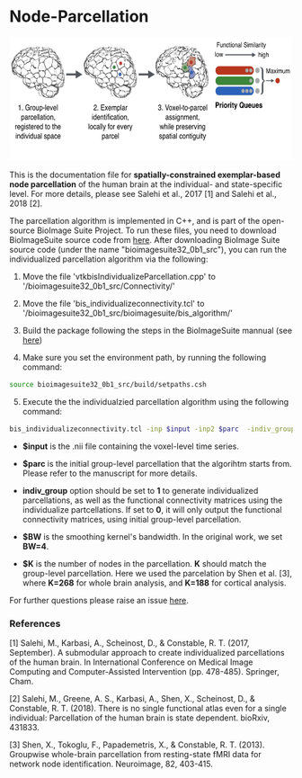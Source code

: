 # Node-Parcellation

<p align="center">
	<img src ="images/node_parcellation_alg.png" height="220"  />
</p>

<h />
<h />
<h />

This is the documentation file for **spatially-constrained exemplar-based node parcellation** of the human brain at the individual- and state-specific level. For more details, please see Salehi et al., 2017 [1] and Salehi et al., 2018 [2].

The parcellation algorithm is implemented in C++, and is part of the open-source BioImage Suite Project. To run these files, you need to download BioImageSuite source code from [here](https://www.nitrc.org/projects/bioimagesuite). After downloading BioImage Suite source code (under the name "bioimagesuite32_0b1_src"), you can run the individualized parcellation algorithm via the following:

1. Move the file 'vtkbisIndividualizeParcellation.cpp' to '/bioimagesuite32_0b1_src/Connectivity/'

2. Move the file 'bis_individualizeconnectivity.tcl' to '/bioimagesuite32_0b1_src/bioimagesuite/bis_algorithm/'

3. Build the package following the steps in the BioImageSuite mannual (see [here](http://bioimagesuite.yale.edu/manual/index.aspx))

4. Make sure you set the environment path, by running the following command:
```bash
source bioimagesuite32_0b1_src/build/setpaths.csh
```
5. Execute the the individualzied parcellation algorithm using the following command:
``` bash
bis_individualizeconnectivity.tcl -inp $input -inp2 $parc  -indiv_group 1 -blursigma $BW -num_exemplar $K
```

- **$input** is the .nii file containing the voxel-level time series.

- **$parc** is the initial group-level parcellation that the algorihtm starts from. Please refer to the manuscript for more details.

- **indiv_group** option should be set to **1** to generate individualized parcellations, as well as the functional connectivity matrices using the individualize partcellations. If set to **0**, it will only output the functional connectivity matrices, using initial group-level parcellation.

- **$BW** is the smoothing kernel's bandwidth. In the original work, we set **BW=4**.

- **$K** is the number of nodes in the parcellation. **K** should match the group-level parcellation. Here we used the parcelation by Shen et al. [3], where **K=268** for whole brain analysis, and **K=188** for cortical analysis.

For further questions please raise an issue [here](https://github.com/YaleMRRC/Node-Parcellation/issues).


### References

[1] Salehi, M., Karbasi, A., Scheinost, D., & Constable, R. T. (2017, September). A submodular approach to create individualized parcellations of the human brain. In International Conference on Medical Image Computing and Computer-Assisted Intervention (pp. 478-485). Springer, Cham.

[2] Salehi, M., Greene, A. S., Karbasi, A., Shen, X., Scheinost, D., & Constable, R. T. (2018). There is no single functional atlas even for a single individual: Parcellation of the human brain is state dependent. bioRxiv, 431833.

[3] Shen, X., Tokoglu, F., Papademetris, X., & Constable, R. T. (2013). Groupwise whole-brain parcellation from resting-state fMRI data for network node identification. Neuroimage, 82, 403-415.

